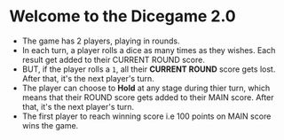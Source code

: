 # Welcome to the Dicegame 2.0

- The game has 2 players, playing in rounds.
- In each turn, a player rolls a dice as many times as they wishes. Each result get added to their CURRENT ROUND score.
- BUT, if the player rolls a `1`, all their **CURRENT ROUND** score gets lost. After that, it's the next player's turn.
- The player can choose to **Hold** at any stage during thier turn, which means that their ROUND score gets added to their MAIN score. After that, it's the next player's turn.
- The first player to reach winning score i.e 100 points on MAIN score wins the game.
